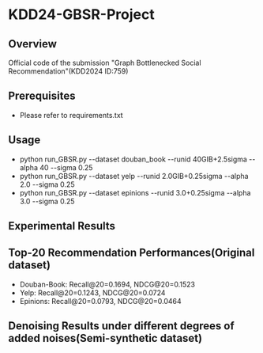 # KDD24-GBSR-Project

Overview
--------
Official code of the submission "Graph Bottlenecked Social Recommendation"(KDD2024 ID:759)

Prerequisites
-------------
* Please refer to requirements.txt

Usage
-----
* python run_GBSR.py --dataset douban_book --runid 40GIB+2.5sigma --alpha 40 --sigma 0.25
* python run_GBSR.py --dataset yelp --runid 2.0GIB+0.25sigma --alpha 2.0 --sigma 0.25
* python run_GBSR.py --dataset epinions --runid 3.0+0.25sigma --alpha 3.0 --sigma 0.25

Experimental Results
--------------------
## Top-20 Recommendation Performances(Original dataset)
* Douban-Book: Recall@20=0.1694, NDCG@20=0.1523
* Yelp: Recall@20=0.1243, NDCG@20=0.0724
* Epinions: Recall@20=0.0793, NDCG@20=0.0464

## Denoising Results under different degrees of added noises(Semi-synthetic dataset)



